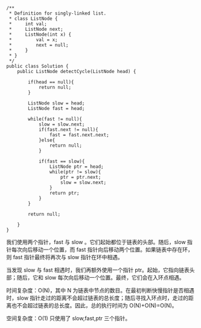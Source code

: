 ```
/**
 * Definition for singly-linked list.
 * class ListNode {
 *     int val;
 *     ListNode next;
 *     ListNode(int x) {
 *         val = x;
 *         next = null;
 *     }
 * }
 */
public class Solution {
    public ListNode detectCycle(ListNode head) {
        
        if(head == null){
            return null;
        }

        ListNode slow = head;
        ListNode fast = head;

        while(fast != null){
            slow = slow.next;
            if(fast.next != null){
                fast = fast.next.next;
            }else{
                return null;
            }

            if(fast == slow){
                ListNode ptr = head;
                while(ptr != slow){
                    ptr = ptr.next;
                    slow = slow.next;
                }
                return ptr;
            }
        }

        return null;

    }
}
```

我们使用两个指针，fast 与 slow 。它们起始都位于链表的头部。随后，slow 指针每次向后移动一个位置，而 fast 指针向后移动两个位置。如果链表中存在环，则 fast 指针最终将再次与 slow 指针在环中相遇。

当发现 slow 与 fast 相遇时，我们再额外使用一个指针 ptr。起始，它指向链表头部；随后，它和 slow 每次向后移动一个位置。最终，它们会在入环点相遇。


时间复杂度：O(N)，其中 N 为链表中节点的数目。在最初判断快慢指针是否相遇时，slow 指针走过的距离不会超过链表的总长度；随后寻找入环点时，走过的距离也不会超过链表的总长度。因此，总的执行时间为 O(N)+O(N)=O(N)。

空间复杂度：O(1) 只使用了 slow,fast,ptr 三个指针。








